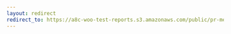 ```yaml
---
layout: redirect
redirect_to: https://a8c-woo-test-reports.s3.amazonaws.com/public/pr-merge/40100/api/index.html
---
```

